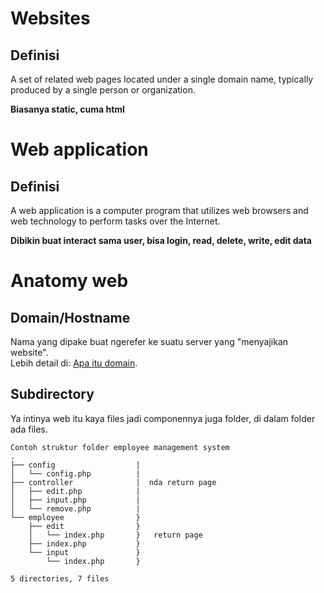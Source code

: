 # Websites

## Definisi
A set of related web pages located under a single domain name, typically produced by a single person or organization.

**Biasanya static, cuma html**

# Web application

## Definisi
A web application is a computer program that utilizes web browsers and web technology to perform tasks over the Internet.

**Dibikin buat interact sama user, bisa login, read, delete, write, edit data**

# Anatomy web
## Domain/Hostname
Nama yang dipake buat ngerefer ke suatu server yang "menyajikan website".   
Lebih detail di: [Apa itu domain](02%20-%20Server%20dan%20Client.md#apa-itu-domain).

## Subdirectory
Ya intinya web itu kaya files jadi componennya juga folder, di dalam folder ada files.

```
Contoh struktur folder employee management system
.
├── config					|
│   └── config.php			|
├── controller				|  nda return page
│   ├── edit.php			|
│   ├── input.php			|
│   └── remove.php			|
└── employee				}
    ├── edit				}
    │   └── index.php		}	return page 
    ├── index.php			}
    └── input				}
        └── index.php		}

5 directories, 7 files

```

